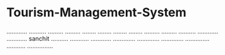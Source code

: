 # Tourism-Management-System
............
..........
.........
.........
........
........
........
........
.........
.........
..........
............
............
sanchit
..........
...........
............
.............
.............
.............
..............
...........
...............
